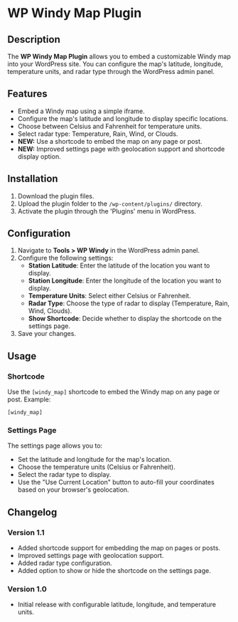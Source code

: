 # WP Windy Map Plugin

## Description
The **WP Windy Map Plugin** allows you to embed a customizable Windy map into your WordPress site. You can configure the map's latitude, longitude, temperature units, and radar type through the WordPress admin panel.

## Features
- Embed a Windy map using a simple iframe.
- Configure the map's latitude and longitude to display specific locations.
- Choose between Celsius and Fahrenheit for temperature units.
- Select radar type: Temperature, Rain, Wind, or Clouds.
- **NEW:** Use a shortcode to embed the map on any page or post.
- **NEW:** Improved settings page with geolocation support and shortcode display option.

## Installation
1. Download the plugin files.
2. Upload the plugin folder to the `/wp-content/plugins/` directory.
3. Activate the plugin through the 'Plugins' menu in WordPress.

## Configuration
1. Navigate to **Tools > WP Windy** in the WordPress admin panel.
2. Configure the following settings:
   - **Station Latitude**: Enter the latitude of the location you want to display.
   - **Station Longitude**: Enter the longitude of the location you want to display.
   - **Temperature Units**: Select either Celsius or Fahrenheit.
   - **Radar Type**: Choose the type of radar to display (Temperature, Rain, Wind, Clouds).
   - **Show Shortcode**: Decide whether to display the shortcode on the settings page.
3. Save your changes.

## Usage
### Shortcode
Use the `[windy_map]` shortcode to embed the Windy map on any page or post. Example:
```plaintext
[windy_map]
```

### Settings Page
The settings page allows you to:
- Set the latitude and longitude for the map's location.
- Choose the temperature units (Celsius or Fahrenheit).
- Select the radar type to display.
- Use the "Use Current Location" button to auto-fill your coordinates based on your browser's geolocation.

## Changelog
### Version 1.1
- Added shortcode support for embedding the map on pages or posts.
- Improved settings page with geolocation support.
- Added radar type configuration.
- Added option to show or hide the shortcode on the settings page.

### Version 1.0
- Initial release with configurable latitude, longitude, and temperature units.